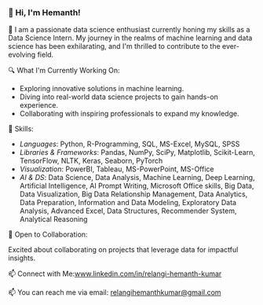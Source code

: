 ### 👋 Hi, I'm Hemanth!

🚀 I am a passionate data science enthusiast currently honing my skills as a Data Science Intern. My journey in the realms of machine learning and data science has been exhilarating, and I'm thrilled to contribute to the ever-evolving field.

🔍 What I'm Currently Working On:

- Exploring innovative solutions in machine learning.
- Diving into real-world data science projects to gain hands-on experience.
- Collaborating with inspiring professionals to expand my knowledge.

🌱 Skills:

- *Languages*: Python, R-Programming, SQL, MS-Excel, MySQL, SPSS
- *Libraries & Frameworks*: Pandas, NumPy, SciPy, Matplotlib, Scikit-Learn, TensorFlow, NLTK, Keras, Seaborn, PyTorch
- *Visualization*: PowerBI, Tableau, MS-PowerPoint, MS-Office
- *AI & DS*: Data Science, Data Analysis, Machine Learning, Deep Learning, Artificial Intelligence, AI Prompt Writing, Microsoft Office skills, Big Data, Data Visualization, Big Data Relationship Management, Data Analytics, Data Preparation, Information and Data Modeling, Exploratory Data Analysis, Advanced Excel, Data Structures, Recommender System, Analytical Reasoning

🤝 Open to Collaboration:

Excited about collaborating on projects that leverage data for impactful insights.

📫 Connect with Me:www.linkedin.com/in/relangi-hemanth-kumar

📫 You can reach me via email: relangihemanthkumar@gmail.com
